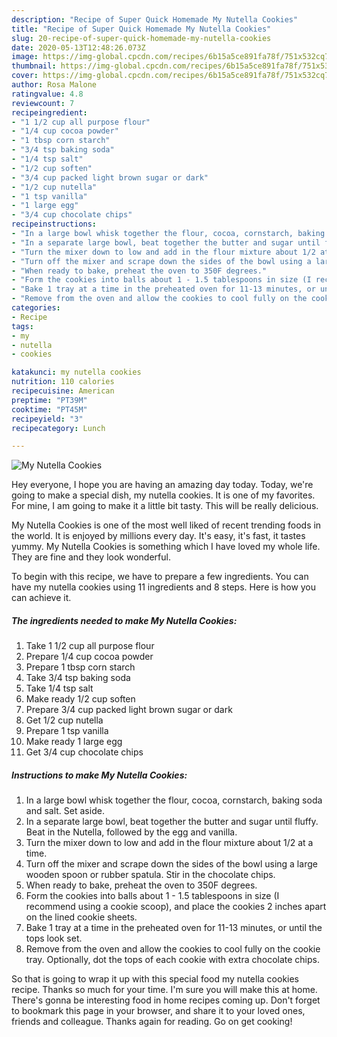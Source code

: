 ```yaml
---
description: "Recipe of Super Quick Homemade My Nutella Cookies"
title: "Recipe of Super Quick Homemade My Nutella Cookies"
slug: 20-recipe-of-super-quick-homemade-my-nutella-cookies
date: 2020-05-13T12:48:26.073Z
image: https://img-global.cpcdn.com/recipes/6b15a5ce891fa78f/751x532cq70/my-nutella-cookies-recipe-main-photo.jpg
thumbnail: https://img-global.cpcdn.com/recipes/6b15a5ce891fa78f/751x532cq70/my-nutella-cookies-recipe-main-photo.jpg
cover: https://img-global.cpcdn.com/recipes/6b15a5ce891fa78f/751x532cq70/my-nutella-cookies-recipe-main-photo.jpg
author: Rosa Malone
ratingvalue: 4.8
reviewcount: 7
recipeingredient:
- "1 1/2 cup all purpose flour"
- "1/4 cup cocoa powder"
- "1 tbsp corn starch"
- "3/4 tsp baking soda"
- "1/4 tsp salt"
- "1/2 cup soften"
- "3/4 cup packed light brown sugar or dark"
- "1/2 cup nutella"
- "1 tsp vanilla"
- "1 large egg"
- "3/4 cup chocolate chips"
recipeinstructions:
- "In a large bowl whisk together the flour, cocoa, cornstarch, baking soda and salt. Set aside."
- "In a separate large bowl, beat together the butter and sugar until fluffy. Beat in the Nutella, followed by the egg and vanilla."
- "Turn the mixer down to low and add in the flour mixture about 1/2 at a time."
- "Turn off the mixer and scrape down the sides of the bowl using a large wooden spoon or rubber spatula. Stir in the chocolate chips."
- "When ready to bake, preheat the oven to 350F degrees."
- "Form the cookies into balls about 1 - 1.5 tablespoons in size (I recommend using a cookie scoop), and place the cookies 2 inches apart on the lined cookie sheets."
- "Bake 1 tray at a time in the preheated oven for 11-13 minutes, or until the tops look set."
- "Remove from the oven and allow the cookies to cool fully on the cookie tray. Optionally, dot the tops of each cookie with extra chocolate chips."
categories:
- Recipe
tags:
- my
- nutella
- cookies

katakunci: my nutella cookies 
nutrition: 110 calories
recipecuisine: American
preptime: "PT39M"
cooktime: "PT45M"
recipeyield: "3"
recipecategory: Lunch

---
```



![My Nutella Cookies](https://img-global.cpcdn.com/recipes/6b15a5ce891fa78f/751x532cq70/my-nutella-cookies-recipe-main-photo.jpg)

Hey everyone, I hope you are having an amazing day today. Today, we're going to make a special dish, my nutella cookies. It is one of my favorites. For mine, I am going to make it a little bit tasty. This will be really delicious.



My Nutella Cookies is one of the most well liked of recent trending foods in the world. It is enjoyed by millions every day. It's easy, it's fast, it tastes yummy. My Nutella Cookies is something which I have loved my whole life. They are fine and they look wonderful.


To begin with this recipe, we have to prepare a few ingredients. You can have my nutella cookies using 11 ingredients and 8 steps. Here is how you can achieve it.

<!--inarticleads1-->

##### The ingredients needed to make My Nutella Cookies:

1. Take 1 1/2 cup all purpose flour
1. Prepare 1/4 cup cocoa powder
1. Prepare 1 tbsp corn starch
1. Take 3/4 tsp baking soda
1. Take 1/4 tsp salt
1. Make ready 1/2 cup soften
1. Prepare 3/4 cup packed light brown sugar or dark
1. Get 1/2 cup nutella
1. Prepare 1 tsp vanilla
1. Make ready 1 large egg
1. Get 3/4 cup chocolate chips




<!--inarticleads2-->

##### Instructions to make My Nutella Cookies:

1. In a large bowl whisk together the flour, cocoa, cornstarch, baking soda and salt. Set aside.
1. In a separate large bowl, beat together the butter and sugar until fluffy. Beat in the Nutella, followed by the egg and vanilla.
1. Turn the mixer down to low and add in the flour mixture about 1/2 at a time.
1. Turn off the mixer and scrape down the sides of the bowl using a large wooden spoon or rubber spatula. Stir in the chocolate chips.
1. When ready to bake, preheat the oven to 350F degrees.
1. Form the cookies into balls about 1 - 1.5 tablespoons in size (I recommend using a cookie scoop), and place the cookies 2 inches apart on the lined cookie sheets.
1. Bake 1 tray at a time in the preheated oven for 11-13 minutes, or until the tops look set.
1. Remove from the oven and allow the cookies to cool fully on the cookie tray. Optionally, dot the tops of each cookie with extra chocolate chips.




So that is going to wrap it up with this special food my nutella cookies recipe. Thanks so much for your time. I'm sure you will make this at home. There's gonna be interesting food in home recipes coming up. Don't forget to bookmark this page in your browser, and share it to your loved ones, friends and colleague. Thanks again for reading. Go on get cooking!
